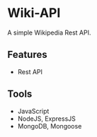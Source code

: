 # Wiki-API

A simple Wikipedia Rest API. 

## Features

- Rest API

## Tools

- JavaScript
- NodeJS, ExpressJS
- MongoDB, Mongoose
